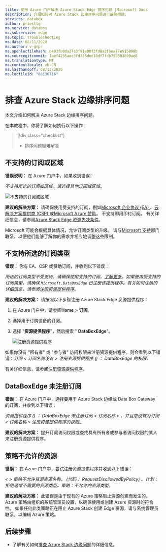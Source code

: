 ```yaml
---
title: 使用 Azure 门户解决 Azure Stack Edge 排序问题 |Microsoft Docs
description: 介绍如何对 Azure Stack 边缘排序问题进行故障排除。
services: databox
author: priestlg
ms.service: databox
ms.subservice: edge
ms.topic: troubleshooting
ms.date: 08/11/2020
ms.author: v-grpr
ms.openlocfilehash: d403fb0da27e3f91e00f3fd8a2fbea77e915898b
ms.sourcegitcommit: 1aef4235aec3fd326ded18df7fdb750883809ae8
ms.translationtype: MT
ms.contentlocale: zh-CN
ms.lasthandoff: 08/12/2020
ms.locfileid: "88136716"
---
```

# <a name="troubleshoot-your-azure-stack-edge-ordering-issues"></a>排查 Azure Stack 边缘排序问题

本文介绍如何解决 Azure Stack 边缘排序问题。

在本教程中，你将了解如何执行以下操作：

> [!div class="checklist"]
>
> * 排序问题疑难解答

## <a name="unsupported-subscription-or-region"></a>不支持的订阅或区域

**错误说明：** 在 Azure 门户中，如果收到错误：

*不支持所选的订阅或区域。请选择其他订阅或区域。*

![不支持的订阅或区域](media/azure-stack-edge-troubleshoot-ordering/azure-stack-edge-troubleshoot-ordering-01.png)

**建议的解决方案：** 请确保使用受支持的订阅，例如[Microsoft 企业协议 (EA) ](https://azure.microsoft.com/overview/sales-number/)、[云解决方案提供商 (CSP) ](https://docs.microsoft.com/partner-center/azure-plan-lp)或[Microsoft Azure 赞助](https://azure.microsoft.com/offers/ms-azr-0036p/)。 不支持即用即付订阅。 有关详细信息，请参阅[Azure Stack Edge 资源先决条件](azure-stack-edge-deploy-prep.md#prerequisites)。

Microsoft 可能会根据具体情况，允许订阅类型的升级。 请与[Microsoft 支持](https://azure.microsoft.com/support/options/)部门联系，以便他们能够了解你的需求并相应地调整这些限制。

## <a name="selected-subscription-type-not-supported"></a>不支持所选的订阅类型

**错误：** 你有 EA、CSP 或赞助订阅，并收到以下错误：

*所选的订阅类型不受支持。请确保使用支持的订阅。[了解更多](azure-stack-edge-deploy-prep.md#prerequisites)。如果使用受支持的订阅类型，请确保 `Microsoft.DataBoxEdge` 已注册该提供程序。有关如何注册的详细信息，请参阅[注册资源提供程序](azure-stack-edge-manage-access-power-connectivity-mode.md#register-resource-providers)*。

**建议的解决方案：** 请按照以下步骤注册 Azure Stack Edge 资源提供程序：

1. 在 Azure 门户中，请参阅**Home**  >  **订阅**。

2. 选择用于订购设备的订阅。

3. 选择 "**资源提供程序**"，然后搜索 " **DataBoxEdge**"。

    ![注册资源提供程序](media/azure-stack-edge-troubleshoot-ordering/azure-stack-edge-troubleshoot-ordering-02.png)

如果你没有 "所有者" 或 "参与者" 访问权限来注册资源提供程序，则会看到以下错误：*订阅 &lt; 订阅名称没有 &gt; 注册资源提供程序 () ： DataBoxEdge 的权限。*

有关详细信息，请参阅[注册资源提供程序](azure-stack-edge-manage-access-power-connectivity-mode.md#register-resource-providers)。

## <a name="microsoftdataboxedge-not-registered-for-subscription"></a>DataBoxEdge 未注册订阅

**错误：** 在 Azure 门户中，选择要用于 Azure Stack 边缘或 Data Box Gateway 的订阅，并收到以下错误：

*资源提供程序 () ： DataBoxEdge 未注册订阅 &lt; 订阅名称 &gt; ，并且您没有为订阅 &lt; 订阅名称 &gt; 注册资源提供程序的权限*。

**建议的解决方案：** 提升订阅访问权限或查找具有所有者或参与者访问权限的某人来注册资源提供程序。

## <a name="resource-disallowed-by-policy"></a>策略不允许的资源

**错误：** 在 Azure 门户中，尝试注册资源提供程序并收到以下错误：

*&lt; &gt; 策略不允许资源资源名称。 (代码： RequestDisallowedByPolicy) 。计划：拒绝通常不需要的资源类型。策略：不允许的资源类型。*

**建议的解决方案：** 此错误是由于现有的 Azure 策略阻止资源创建而发生的。 Azure 策略由组织的系统管理员设置，以确保使用或创建 Azure 资源时的符合性。 如果任何此类策略正在阻止 Azure Stack 创建 Edge 资源，请与系统管理员联系，以编辑 Azure 策略。

## <a name="next-steps"></a>后续步骤

* 了解有关如何[排查 Azure Stack 边缘问题](azure-stack-edge-troubleshoot.md)的详细信息。
